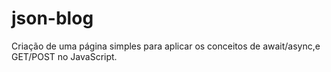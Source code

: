 # json-blog
Criação de uma página simples para aplicar os conceitos de await/async,e GET/POST no JavaScript.
